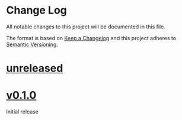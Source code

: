 Change Log
=======

All notable changes to this project will be documented in this file.

The format is based on [Keep a Changelog](http://keepachangelog.com/)
and this project adheres to [Semantic Versioning](http://semver.org/).

# [unreleased]

# [v0.1.0]

Initial release

[unreleased]: https://egit.irs.uni-stuttgart.de/rust/zynq7000-rs/compare/zedboard-bsp-v0.1.0...HEAD
[v0.1.0]: https://egit.irs.uni-stuttgart.de/rust/zynq7000-rs/tags/zedboard-bsp-v0.1.0
